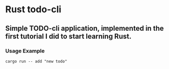 # Rust todo-cli

Simple TODO-cli application, implemented in the first tutorial I did to start learning Rust.
---------------------

### Usage Example
```
cargo run -- add "new todo"
```